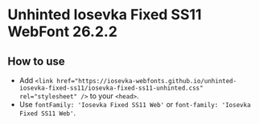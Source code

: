 # Unhinted Iosevka Fixed SS11 WebFont 26.2.2

## How to use

- Add `<link href="https://iosevka-webfonts.github.io/unhinted-iosevka-fixed-ss11/iosevka-fixed-ss11-unhinted.css" rel="stylesheet" />` to your `<head>`.
- Use `fontFamily: 'Iosevka Fixed SS11 Web'` or `font-family: 'Iosevka Fixed SS11 Web'`.
